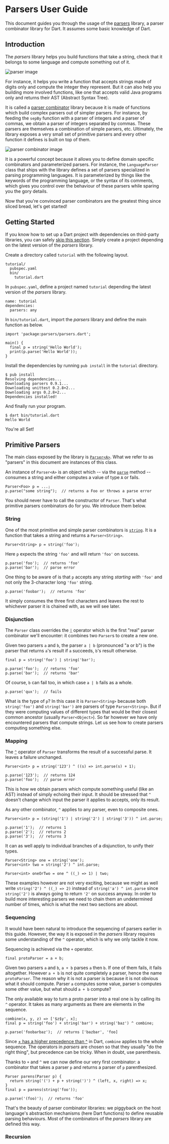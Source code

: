 # Parsers User Guide

This document guides you through the usage of the [parsers][parsers homepage]
library, a parser combinator library for Dart. It assumes some basic knowledge
of Dart.

## Introduction

The _parsers_ library helps you build functions that take a string, check that
it belongs to some language and compute something out of it.

![parser image]

For instance, it helps you write a function that accepts strings made of digits
only and compute the integer they represent. But it can also help you building
more involved functions, like one that accepts valid Java programs only and
returns their AST (Abstract Syntax Tree).

It is called a [parser combinator] library because it is made of functions
which build complex parsers out of simpler parsers. For instance, by feeding
the `sepBy` function with a parser of integers and a parser of commas, we
obtain a parser of integers separated by commas. These parsers are themselves
a combination of simple parsers, etc. Ultimately, the library exposes a very
small set of primitive parsers and every other function it defines is built on
top of them.

![parser combinator image]

It is a powerful concept because it allows you to define domain specific
combinators and parameterized parsers. For instance, the `LanguageParser`
class that ships with the library defines a set of parsers specialized in
parsing programming languages. It is parameterized by things like the keywords
of the programming language, or the syntax of its comments, which gives you
control over the behaviour of these parsers while sparing you the gory details.

Now that you're convinced parser combinators are the greatest thing since
sliced bread, let's get started!

## Getting Started

If you know how to set up a Dart project with dependencies on third-party
libraries, you can safely [skip this section](#primitive-parsers). Simply
create a project depending on the latest version of the _parsers_ library.

Create a directory called `tutorial` with the following layout.

~~~{.bash}
tutorial/
  pubspec.yaml
  bin/
    tutorial.dart
~~~

In `pubspec.yaml`, define a project named `tutorial` depending the latest
version of the _parsers_ library.

~~~{.yaml}
name: tutorial
dependencies:
  parsers: any
~~~

In `bin/tutorial.dart`, import the _parsers_ library and define the main
function as below.

~~~{.dart}
import 'package:parsers/parsers.dart';

main() {
  final p = string('Hello World');
  print(p.parse('Hello World'));
}
~~~

Install the dependencies by running `pub install` in the `tutorial` directory.

~~~{.bash}
$ pub install
Resolving dependencies...
Downloading parsers 0.9.1...
Downloading unittest 0.2.8+2...
Downloading args 0.2.8+2...
Dependencies installed!
~~~

And finally run your program.

~~~{.bash}
$ dart bin/tutorial.dart 
Hello World
~~~

You're all Set!

## Primitive Parsers

The main class exposed by the library is [`Parser<A>`][Parser dartdoc]. What we
refer to as "parsers" in this document are instances of this class.

An instance of `Parser<A>` is an object which -- via the
[`parse`][parse dartdoc] method -- consumes a string and either computes a
value of type `A` or fails.

~~~{.dart}
Parser<Foo> p = ...;
p.parse("some string");  // returns a Foo or throws a parse error 
~~~

You should never have to call the constructor of `Parser`. That's what
primitive parsers combinators do for you. We introduce them below.

### String

One of the most primitive and simple parser combinators is [`string`][string
dartdoc]. It is a function that takes a string and returns a `Parser<String>`.

~~~{.dart}
Parser<String> p = string('foo');
~~~

Here `p` expects the string `'foo'` and will return `'foo'` on success.

~~~{.dart}
p.parse('foo');  // returns 'foo'
p.parse('bar');  // parse error
~~~

One thing to be aware of is that `p` accepts any string _starting with_ `'foo'`
and not only the 3-character long `'foo'` string.

~~~{.dart}
p.parse('foobar');  // returns 'foo'
~~~

It simply consumes the three first characters and leaves the rest to whichever
parser it is chained with, as we will see later.

### Disjunction

The `Parser` class overrides the [`|`][or dartdoc] operator which is the first
"real" parser combinator we'll encounter: it combines two `Parser`s to create a
new one.

Given two parsers `a` and `b`, the parser `a | b` (pronounced "a or b") is the
parser that returns `a`'s result if `a` succeeds, `b`'s result otherwise.

~~~{.dart}
final p = string('foo') | string('bar');

p.parse('foo');  // returns 'foo'
p.parse('bar');  // returns 'bar'
~~~

Of course, `b` can fail too, in which case `a | b` fails as a whole.

~~~{.dart}
p.parse('qux');  // fails
~~~

What is the type of `p`? In this case it is `Parser<String>` because both
`string('foo')` and `string('bar')` are parsers of type `Parser<String>`. But
if they were computing values of different types that would be their closest
common ancestor (usually `Parser<Object>`). So far however we have only
encountered parsers that compute strings. Let us see how to create parsers
computing something else.

### Mapping

The [`^`][map dartdoc] operator of `Parser` transforms the result
of a successful parse. It leaves a failure unchanged.

~~~{.dart}
Parser<int> p = string('123') ^ ((s) => int.parse(s) + 1);

p.parse('123');  // returns 124
p.parse('foo');  // parse error
~~~

This is how we obtain parsers which compute something useful (like an AST)
instead of simply echoing their input. It should be stressed that `^` doesn't
change which input the parser it applies to accepts, only its result.

As any other combinator, `^` applies to any parser, even to
composite ones.

~~~{.dart}
Parser<int> p = (string('1') | string('2') | string('3')) ^ int.parse;

p.parse('1');  // returns 1 
p.parse('2');  // returns 2 
p.parse('3');  // returns 3 
~~~

It can as well apply to individual branches of a disjunction, to unify their
types.

~~~{.dart}
Parser<String> one = string('one');
Parser<int> two = string('2') ^ int.parse;

Parser<int> oneOrTwo = one ^ ((_) => 1) | two;
~~~

These examples however are not very exciting, because we might as well write
`string('2') ^ ((_) => 2)` instead of `string('a') ^ int.parse` since 
`string('2')` is always going to return `'2'` on success anyway. In order
to build more interesting parsers we need to chain them an undetermined number
of times, which is what the next two sections are about.

### Sequencing

It would have been natural to introduce the sequencing of parsers earlier in
this guide. However, the way it is exposed in the _parsers_ library requires
some understanding of the `^` operator, which is why we only tackle it now.

Sequencing is achieved via the `+` operator.

~~~{.dart}
final protoParser = a + b;
~~~

Given two parsers `a` and `b`, `a + b` parses `a` then `b`. If one of them
fails, it fails altogether. However `a + b` is not quite completely a parser,
hence the name `protoParser`. The reason why it is not a parser is because it
is not obvious what it should compute. Parser `a` computes some value, parser
`b` computes some other value, but what should `a + b` compute?

The only available way to turn a proto parser into a real one is by calling its
`^` operator. It takes as many arguments as there are elements in the sequence.

~~~{.dart}
combine(x, y, z) => ['$z$y', x];
final p = string('foo') + string('bar') + string('baz') ^ combine;

p.parse('foobarbaz');  // returns ['bazbar', 'foo]
~~~

Since [+ has a higher precedence than ^][precedence] in Dart, `combine`
applies to the whole sequence. The operators in _parsers_ are chosen so that
they usually "do the right thing", but precedence can be tricky. When in doubt,
use parenthesis.

Thanks to `+` and `^` we can now define our very first combinator: a combinator
that takes a parser `p` and returns a parser of `p` parenthesized.

~~~{.dart}
Parser parens(Parser p) {
  return string('(') + p + string(')') ^ (left, x, right) => x;
}
final p = parens(string('foo'));

p.parse('(foo)');  // returns 'foo'
~~~

That's the beauty of parser combinator libraries: we piggyback on the host
language's abstraction mechanisms (here Dart functions) to define reusable
parsing behaviours. Most of the combinators of the _parsers_ library are
defined this way.

### Recursion

[parsers homepage]: https://github.com/polux/parsers
[parser combinator]: https://en.wikipedia.org/wiki/Parser_combinator
[Parser dartdoc]: dartdoc/parsers/Parser.html
[parse dartdoc]: dartdoc/parsers/Parser.html#parse
[string dartdoc]: dartdoc/parsers.html#string
[or dartdoc]: dartdoc/parsers/Parser.html#|
[map dartdoc]: dartdoc/parsers/Parser.html#^
[precedence]: https://www.dartlang.org/docs/spec/latest/dart-language-specification.html#h.sn1uuf2ffwwd
[parser image]: images/parser.png 
[parser combinator image]: images/parser_combinator.png 
